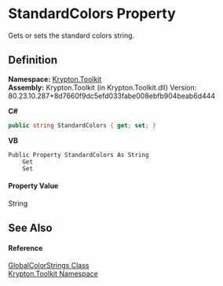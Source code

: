 # StandardColors Property


Gets or sets the standard colors string.



## Definition
**Namespace:** <a href="79d2eac2-21f4-54ff-7552-b20c33c30600.md">Krypton.Toolkit</a>  
**Assembly:** Krypton.Toolkit (in Krypton.Toolkit.dll) Version: 80.23.10.287+8d7660f9dc5efd033fabe008ebfb904beab6d444

**C#**
``` C#
public string StandardColors { get; set; }
```
**VB**
``` VB
Public Property StandardColors As String
	Get
	Set
```



#### Property Value
String

## See Also


#### Reference
<a href="bf928b73-6875-1afb-de07-508ec554c744.md">GlobalColorStrings Class</a>  
<a href="79d2eac2-21f4-54ff-7552-b20c33c30600.md">Krypton.Toolkit Namespace</a>  
